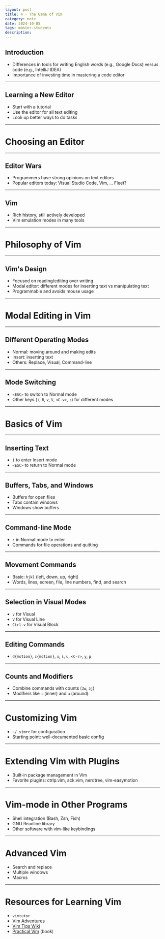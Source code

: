 ```yaml
---
layout: post
title: 4 · The Game of Vim 
category: note
date: 2024-10-05
tags: master-students
description:
---
```


## Introduction
- Differences in tools for writing English words (e.g., Google Docs) versus code (e.g., IntelliJ IDEA)
- Importance of investing time in mastering a code editor

---

## Learning a New Editor
- Start with a tutorial
- Use the editor for all text editing
- Look up better ways to do tasks

---

# Choosing an Editor

---

## Editor Wars
- Programmers have strong opinions on text editors
- Popular editors today: Visual Studio Code, Vim, ... Fleet?

---

## Vim
- Rich history, still actively developed
- Vim emulation modes in many tools

---

# Philosophy of Vim

---

## Vim's Design
- Focused on reading/editing over writing
- Modal editor: different modes for inserting text vs manipulating text
- Programmable and avoids mouse usage

---

# Modal Editing in Vim

---

## Different Operating Modes
- Normal: moving around and making edits
- Insert: inserting text
- Others: Replace, Visual, Command-line

---

## Mode Switching
- `<ESC>` to switch to Normal mode
- Other keys (`i`, `R`, `v`, `V`, `<C-v>`, `:`) for different modes

---

# Basics of Vim

---

## Inserting Text
- `i` to enter Insert mode
- `<ESC>` to return to Normal mode

---

## Buffers, Tabs, and Windows
- Buffers for open files
- Tabs contain windows
- Windows show buffers

---

## Command-line Mode
- `:` in Normal mode to enter
- Commands for file operations and quitting

---

## Movement Commands
- Basic: `hjkl` (left, down, up, right)
- Words, lines, screen, file, line numbers, find, and search

---

## Selection in Visual Modes
- `v` for Visual
- `V` for Visual Line
- `Ctrl-v` for Visual Block

---

## Editing Commands
- `d{motion}`, `c{motion}`, `x`, `s`, `u`, `<C-r>`, `y`, `p`

---

## Counts and Modifiers
- Combine commands with counts (`3w`, `5j`)
- Modifiers like `i` (inner) and `a` (around)

---

# Customizing Vim

- `~/.vimrc` for configuration
- Starting point: well-documented basic config

---

# Extending Vim with Plugins

- Built-in package management in Vim
- Favorite plugins: ctrlp.vim, ack.vim, nerdtree, vim-easymotion

---

# Vim-mode in Other Programs

- Shell integration (Bash, Zsh, Fish)
- GNU Readline library
- Other software with vim-like keybindings

---

# Advanced Vim

- Search and replace
- Multiple windows
- Macros

---

# Resources for Learning Vim

- `vimtutor`
- [Vim Adventures](https://vim-adventures.com/)
- [Vim Tips Wiki](http://vim.wikia.com/wiki/Vim_Tips_Wiki)
- [Practical Vim](https://pragprog.com/titles/dnvim2/) (book)
